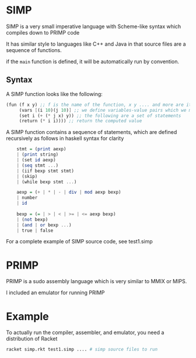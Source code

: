 # SIMP
SIMP is a very small imperative language with Scheme-like syntax which compiles down to PRIMP code

It has similar style to languages like C++ and Java in that source files are a sequence of functions.

if the `main` function is defined, it will be automatically run by convention.

## Syntax
A SIMP function looks like the following:

```scheme
(fun (f x y) ;; f is the name of the function, x y .... and more are its parameter list
     (vars [(i 10)(j 10)] ;; we define variables-value pairs which we may wish to use in the function
     (set i (+ (* j x) y)) ;; the following are a set of statements
     (return (* i i)))) ;; return the computed value
```

A SIMP function contains a sequence of statements, which are defined recursively as follows in haskell syntax for clarity

```haskell
    stmt = (print aexp)
    | (print string)
    | (set id aexp)
    | (seq stmt ...)
    | (iif bexp stmt stmt)
    | (skip)
    | (while bexp stmt ...)

    aexp = (+ | * | - | div | mod aexp bexp)
    | number
    | id
    
    bexp = (= | > | < | >= | <= aexp bexp)
    | (not bexp)
    | (and | or bexp ...)
    | true | false
```

For a complete example of SIMP source code, see test1.simp

# PRIMP

PRIMP is a sudo assembly language which is very similar to MMIX or MIPS.

I included an emulator for running PRIMP

# Example

To actually run the compiler, assembler, and emulator, you need a distribution of Racket

```bash
racket simp.rkt test1.simp .... # simp source files to run
```
